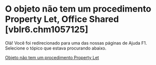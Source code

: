 
# O objeto não tem um procedimento Property Let, Office Shared [vblr6.chm1057125]

Olá! Você foi redirecionado para uma das nossas páginas de Ajuda F1. Selecione o tópico que estava procurando abaixo.

[Objeto não tem um procedimento Property Let](http://msdn.microsoft.com/library/88b10e14-bd01-3738-2509-f98dff5dd0e7%28Office.15%29.aspx)
